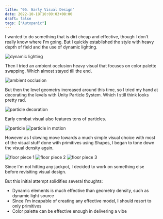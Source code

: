 ```yaml
---
title: "05. Early Visual Design"
date: 2022-10-18T10:00:03+08:00
draft: false
tags: ["Autopanic"]
---
```


I wanted to do something that is dirt cheap and effective, though I don't really know where I'm going. But I quickly established the style with heavy depth of field and the use of dynamic lighting.

![dynamic lighting](/images/posts/autopanic-devlog/0005/1.png)

Then I tried an ambient occlusion heavy visual that focuses on color palette swapping. Which almost stayed till the end.

![ambient occlusion](/images/posts/autopanic-devlog/0005/2.png)

But then the level geometry increased around this time, so I tried my hand at decorating the levels with Unity Particle System. Which I still think looks pretty rad.

![particle decoration](/images/posts/autopanic-devlog/0005/4.png)

Early combat visual also features tons of particles.

![particle](/images/posts/autopanic-devlog/0005/5.png)
![particle in motion](/images/posts/autopanic-devlog/0005/6.gif)

However as I slowing move towards a much simple visual choice with most of the visual stuff done with primitives using Shapes, I began to tone down the visual density again.

![floor piece 1](/images/posts/autopanic-devlog/0005/7.png)
![floor piece 2](/images/posts/autopanic-devlog/0005/8.jpg)
![floor piece 3](/images/posts/autopanic-devlog/0005/9.jpg)

Since I'm not hitting any jackpot, I decided to work on something else before revisiting visual design.

But this initial attempt solidifies several thoughts:
- Dynamic elements is much effective than geometry density, such as dynamic light source
- Since I'm incapable of creating any effective model, I should resort to only primitives
- Color palette can be effective enough in delivering a vibe
